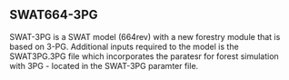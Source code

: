 ## SWAT664-3PG
SWAT-3PG is a SWAT model (664rev) with a new forestry module that is based on 3-PG. 
Additional inputs required to the model is the SWAT3PG.3PG file which incorporates the paratesr for forest simulation with 3PG - located in the SWAT-3PG paramter file.

 
